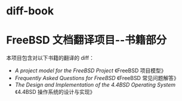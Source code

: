 # diff-book


# FreeBSD 文档翻译项目--书籍部分

本项目包含对以下书籍的翻译的 diff：

- *A project model for the FreeBSD Project*  《FreeBSD 项目模型》
- *Frequently Asked Questions for FreeBSD* 《FreeBSD 常见问题解答》
- *The Design and Implementation of the 4.4BSD Operating System* 《4.4BSD 操作系统的设计与实现》
